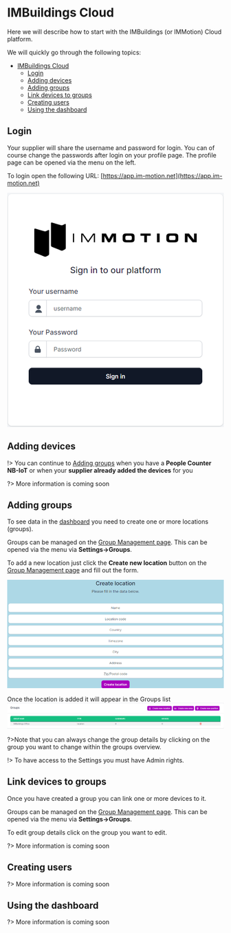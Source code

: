 # IMBuildings Cloud

Here we will describe how to start with the IMBuildings (or IMMotion) Cloud platform.

We will quickly go through the following topics:
- [IMBuildings Cloud](#imbuildings-cloud)
  - [Login](#login)
  - [Adding devices](#adding-devices)
  - [Adding groups](#adding-groups)
  - [Link devices to groups](#link-devices-to-groups)
  - [Creating users](#creating-users)
  - [Using the dashboard](#using-the-dashboard)

## Login

Your supplier will share the username and password for login.
You can of course change the passwords after login on your profile page. The profile page can be opened via the menu on the left.

To login open the following URL: [https://app.im-motion.net](https://app.im-motion.net)

<img src="./assets/cloud/login-immotion.png" alt="login form">

## Adding devices

!> You can continue to [Adding groups](#adding-groups) when you have a **People Counter NB-IoT** or when your **supplier already added the devices** for you

?> More information is coming soon

## Adding groups

To see data in the [dashboard](https://app.im-motion.net/dashboard/) you need to create one or more locations (groups).

Groups can be managed on the [Group Management page](https://app.im-motion.net/manager/groups). This can be opened via the menu via **Settings->Groups**.

To add a new location just click the **Create new location** button on the [Group Management page](https://app.im-motion.net/manager/groups) and fill out the form.

<img src="./assets/cloud/create-location.png" alt="create location" class="image-75 image-center">

Once the location is added it will appear in the Groups list<br>
<img src="./assets/cloud/group-management-list.png" alt="group management list" class="image-75 image-center">

?>Note that you can always change the group details by clicking on the group you want to change within the groups overview.

!> To have access to the Settings you must have Admin rights.

## Link devices to groups

Once you have created a group you can link one or more devices to it.

Groups can be managed on the [Group Management page](https://app.im-motion.net/manager/groups). This can be opened via the menu via **Settings->Groups**.

To edit group details click on the group you want to edit.

?> More information is coming soon

## Creating users

?> More information is coming soon

## Using the dashboard

?> More information is coming soon